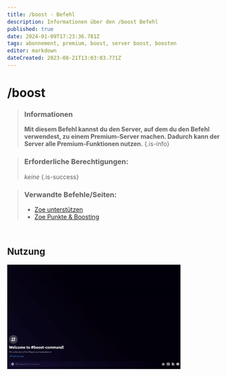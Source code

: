 ```yaml
---
title: /boost - Befehl
description: Informationen über den /boost Befehl
published: true
date: 2024-01-09T17:23:36.781Z
tags: abonnement, premium, boost, server boost, boosten
editor: markdown
dateCreated: 2023-08-21T13:03:03.771Z
---
```


# /boost

>### Informationen
>**Mit diesem Befehl kannst du den Server, auf dem du den Befehl verwendest, zu einem Premium-Server machen. Dadurch kann der Server alle Premium-Funktionen nutzen.**
>{.is-info}

>### Erforderliche Berechtigungen:
>*keine*
>{.is-success}

>### Verwandte Befehle/Seiten:
>-   [Zoe unterstützen](/de/support)
>-   [Zoe Punkte & Boosting](/de/Zoe-Points-And-Boosting)

<br>

## Nutzung

<img src="/new_boost.gif" width="80%" />
